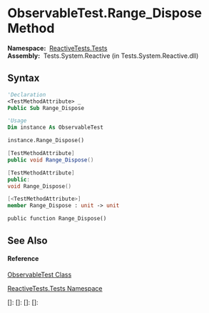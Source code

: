 # ObservableTest.Range\_Dispose Method

**Namespace:**  [ReactiveTests.Tests](ReactiveTests.Tests\ReactiveTests.Tests.md)  
**Assembly:**  Tests.System.Reactive (in Tests.System.Reactive.dll)

## Syntax

```vb
'Declaration
<TestMethodAttribute> _
Public Sub Range_Dispose
```

```vb
'Usage
Dim instance As ObservableTest

instance.Range_Dispose()
```

```csharp
[TestMethodAttribute]
public void Range_Dispose()
```

```c++
[TestMethodAttribute]
public:
void Range_Dispose()
```

```fsharp
[<TestMethodAttribute>]
member Range_Dispose : unit -> unit 
```

```jscript
public function Range_Dispose()
```

## See Also

#### Reference

[ObservableTest Class](ObservableTest\ObservableTest.md)

[ReactiveTests.Tests Namespace](ReactiveTests.Tests\ReactiveTests.Tests.md)

[]: 
[]: 
[]: 
[]: 